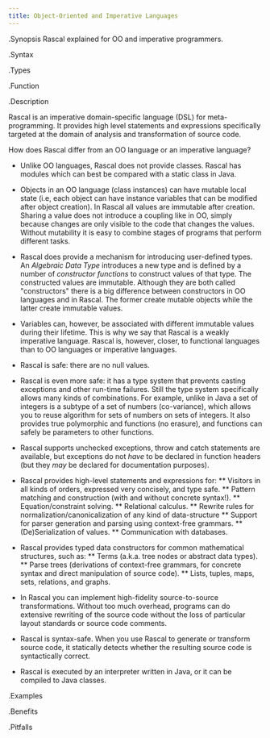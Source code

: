 ```yaml
---
title: Object-Oriented and Imperative Languages
---
```


.Synopsis
Rascal explained for OO and imperative programmers.

.Syntax

.Types

.Function

.Description

Rascal is an imperative domain-specific language (DSL) for meta-programming.
It provides high level statements and expressions specifically targeted at the domain of analysis and transformation of source code.

How does Rascal differ from an OO language or an imperative language?

*  Unlike OO languages, Rascal does not provide classes. Rascal has modules which can best be compared with a static class in Java.

*  Objects in an OO language (class instances) can have mutable local state (i.e, each object can have instance variables 
  that can be modified after object creation). In Rascal all values are immutable after creation. Sharing a value does 
  not introduce a coupling like in OO, simply because changes are only visible to the code that changes the values.
  Without mutability it is easy to combine stages of programs that perform different tasks.

*  Rascal does provide a mechanism for introducing user-defined types. 
  An _Algebraic Data Type_ introduces a new type and is defined by a number of _constructor functions_ to construct 
  values of that type. The constructed values are immutable. Although they are both called "constructors"
  there is a big difference between constructors in OO languages and in Rascal. The former create mutable objects while the
  latter create immutable values.

*  Variables can, however, be associated with different immutable values during their lifetime. This is why we say that Rascal is
a weakly imperative language. Rascal is, however, closer, to functional languages than to OO languages or imperative languages.

*  Rascal is safe: there are no null values.

*  Rascal is even more safe: it has a type system that prevents casting exceptions and other run-time failures. Still the type system specifically allows many kinds of combinations. For example, unlike in Java a set of integers is a subtype of a set of numbers (co-variance), which allows you to reuse algorithm for sets of numbers on sets of integers. It also provides true polymorphic and functions (no erasure), and functions can safely be parameters to other functions.

*  Rascal supports unchecked exceptions, throw and catch statements are available, but exceptions do not _have_ to be declared in function headers (but they _may_ be declared for documentation purposes).

*  Rascal provides high-level statements and expressions for:
** 	Visitors in all kinds of orders, expressed very concisely, and type safe.
** 	Pattern matching and construction (with and without concrete syntax!).
** 	Equation/constraint solving.
** 	Relational calculus.
** 	Rewrite rules for normalization/canonicalization of any kind of data-structure
**     Support for parser generation and parsing using context-free grammars.
** 	(De)Serialization of values.
** 	Communication with databases.

*  Rascal provides typed data constructors for common mathematical structures, such as:
** 	Terms (a.k.a. tree nodes or abstract data types).
**     Parse trees (derivations of context-free grammars, for concrete syntax and direct manipulation of source code).
**     Lists, tuples, maps, sets, relations, and graphs.

*  In Rascal you can implement high-fidelity source-to-source transformations. Without too much overhead, programs can do extensive rewriting of the source code without the loss of particular layout standards or source code comments.

*  Rascal is syntax-safe. When you use Rascal to generate or transform source code, it statically detects whether the resulting source code is syntactically correct.

*  Rascal is executed by an interpreter written in Java, or it can be compiled to Java classes.

.Examples

.Benefits

.Pitfalls

